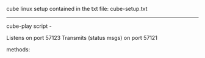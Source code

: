 cube linux setup contained in the txt file:
cube-setup.txt

*******************************************
cube-play script - 

Listens on port 57123
Transmits (status msgs) on port 57121

methods:


